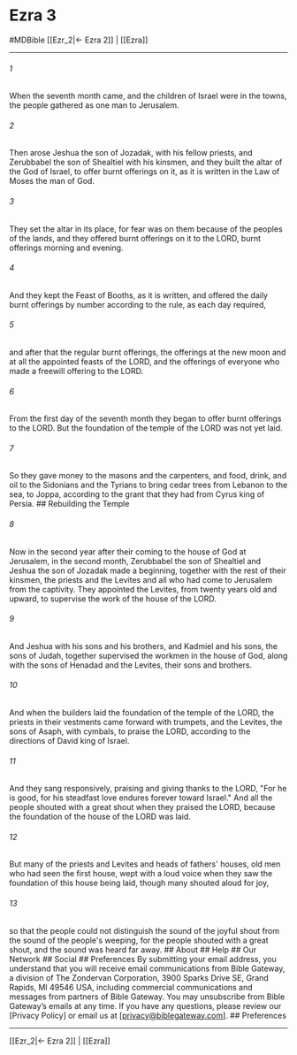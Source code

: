 # Ezra 3
#MDBible
[[Ezr_2|← Ezra 2]] | [[Ezra]]

***






###### 1 


When the seventh month came, and the children of Israel were in the towns, the people gathered as one man to Jerusalem. 





###### 2 


Then arose Jeshua the son of Jozadak, with his fellow priests, and Zerubbabel the son of Shealtiel with his kinsmen, and they built the altar of the God of Israel, to offer burnt offerings on it, as it is written in the Law of Moses the man of God. 





###### 3 


They set the altar in its place, for fear was on them because of the peoples of the lands, and they offered burnt offerings on it to the LORD, burnt offerings morning and evening. 





###### 4 


And they kept the Feast of Booths, as it is written, and offered the daily burnt offerings by number according to the rule, as each day required, 





###### 5 


and after that the regular burnt offerings, the offerings at the new moon and at all the appointed feasts of the LORD, and the offerings of everyone who made a freewill offering to the LORD. 





###### 6 


From the first day of the seventh month they began to offer burnt offerings to the LORD. But the foundation of the temple of the LORD was not yet laid. 





###### 7 


So they gave money to the masons and the carpenters, and food, drink, and oil to the Sidonians and the Tyrians to bring cedar trees from Lebanon to the sea, to Joppa, according to the grant that they had from Cyrus king of Persia. ## Rebuilding the Temple 





###### 8 


Now in the second year after their coming to the house of God at Jerusalem, in the second month, Zerubbabel the son of Shealtiel and Jeshua the son of Jozadak made a beginning, together with the rest of their kinsmen, the priests and the Levites and all who had come to Jerusalem from the captivity. They appointed the Levites, from twenty years old and upward, to supervise the work of the house of the LORD. 





###### 9 


And Jeshua with his sons and his brothers, and Kadmiel and his sons, the sons of Judah, together supervised the workmen in the house of God, along with the sons of Henadad and the Levites, their sons and brothers. 





###### 10 


And when the builders laid the foundation of the temple of the LORD, the priests in their vestments came forward with trumpets, and the Levites, the sons of Asaph, with cymbals, to praise the LORD, according to the directions of David king of Israel. 





###### 11 


And they sang responsively, praising and giving thanks to the LORD, "For he is good, for his steadfast love endures forever toward Israel." And all the people shouted with a great shout when they praised the LORD, because the foundation of the house of the LORD was laid. 





###### 12 


But many of the priests and Levites and heads of fathers' houses, old men who had seen the first house, wept with a loud voice when they saw the foundation of this house being laid, though many shouted aloud for joy, 





###### 13 


so that the people could not distinguish the sound of the joyful shout from the sound of the people's weeping, for the people shouted with a great shout, and the sound was heard far away. ## About ## Help ## Our Network ## Social ## Preferences By submitting your email address, you understand that you will receive email communications from Bible Gateway, a division of The Zondervan Corporation, 3900 Sparks Drive SE, Grand Rapids, MI 49546 USA, including commercial communications and messages from partners of Bible Gateway. You may unsubscribe from Bible Gateway&rsquo;s emails at any time. If you have any questions, please review our [Privacy Policy] or email us at [privacy@biblegateway.com]. ## Preferences

***

[[Ezr_2|← Ezra 2]] | [[Ezra]]

